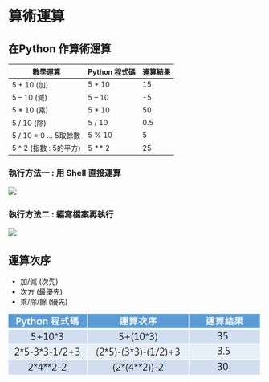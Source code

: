 # 算術運算

## 在Python 作算術運算

| 數學運算              | Python 程式碼 | 運算結果 |
| ----------------- | ---------- | ---- |
| 5 + 10 (加)        | 5 + 10     | 15   |
| 5 – 10 (減)        | 5 – 10     | -5   |
| 5 \* 10 (乘)       | 5 \* 10    | 50   |
| 5 / 10 (除)        | 5 / 10     | 0.5  |
| 5 / 10 = 0 … 5取餘數 | 5 % 10     | 5    |
| 5 ^ 2 (指數 : 5的平方) | 5 \*\* 2   | 25   |

### 執行方法一 : 用 Shell 直接運算

![](https://lh3.googleusercontent.com/Ag3DiVCLBhfngVPzvJLU15zAmzLurNAQ1NyW0ssEM7VN8UjIc9KNYcTrgoBsYdYCs3N1vRyZXTR9Lvkhgt4rX\_RVU838st51R\_lEYAovPI5Qr9wR8Dufoizph7oXxmLm\_LF532o)

### 執行方法二 : 編寫檔案再執行

![](https://lh6.googleusercontent.com/XV8MQQkUoq8X7ZfIFfwhvQnW7cazCJUCrPmo64tShDGQv3N1D8nlQpnGx7Q7WaJUBCiRbkuKauyw5N0eqMVr83Yhy\_MNrQFjytz0eOKPLcaLKTp9TTUd\_ADrUcLnLUN8VPna608)

## 運算次序

* 加/減 (次先)
* 次方 (最優先)
* 乘/除/餘 (優先)

![](<../../.gitbook/assets/image (32).png>)

## &#x20;

